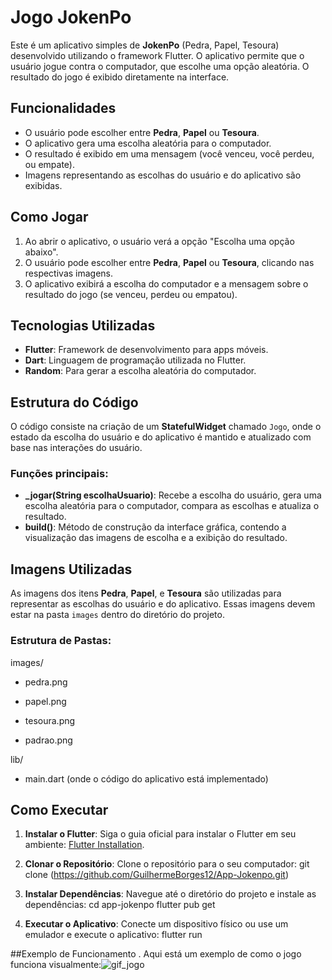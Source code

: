 # Jogo JokenPo

Este é um aplicativo simples de **JokenPo** (Pedra, Papel, Tesoura) desenvolvido utilizando o framework Flutter. O aplicativo permite que o usuário jogue contra o computador, que escolhe uma opção aleatória. O resultado do jogo é exibido diretamente na interface.

## Funcionalidades

- O usuário pode escolher entre **Pedra**, **Papel** ou **Tesoura**.
- O aplicativo gera uma escolha aleatória para o computador.
- O resultado é exibido em uma mensagem (você venceu, você perdeu, ou empate).
- Imagens representando as escolhas do usuário e do aplicativo são exibidas.

## Como Jogar

1. Ao abrir o aplicativo, o usuário verá a opção "Escolha uma opção abaixo".
2. O usuário pode escolher entre **Pedra**, **Papel** ou **Tesoura**, clicando nas respectivas imagens.
3. O aplicativo exibirá a escolha do computador e a mensagem sobre o resultado do jogo (se venceu, perdeu ou empatou).

## Tecnologias Utilizadas

- **Flutter**: Framework de desenvolvimento para apps móveis.
- **Dart**: Linguagem de programação utilizada no Flutter.
- **Random**: Para gerar a escolha aleatória do computador.

## Estrutura do Código

O código consiste na criação de um **StatefulWidget** chamado `Jogo`, onde o estado da escolha do usuário e do aplicativo é mantido e atualizado com base nas interações do usuário.

### Funções principais:

- **_jogar(String escolhaUsuario)**: Recebe a escolha do usuário, gera uma escolha aleatória para o computador, compara as escolhas e atualiza o resultado.
- **build()**: Método de construção da interface gráfica, contendo a visualização das imagens de escolha e a exibição do resultado.

## Imagens Utilizadas

As imagens dos itens **Pedra**, **Papel**, e **Tesoura** são utilizadas para representar as escolhas do usuário e do aplicativo. Essas imagens devem estar na pasta `images` dentro do diretório do projeto.

### Estrutura de Pastas:

images/

  - pedra.png

  - papel.png

  - tesoura.png

  - padrao.png

lib/

  - main.dart (onde o código do aplicativo está implementado)

## Como Executar

1. **Instalar o Flutter**:
   Siga o guia oficial para instalar o Flutter em seu ambiente: [Flutter Installation](https://flutter.dev/docs/get-started/install).

2. **Clonar o Repositório**:
   Clone o repositório para o seu computador:
     git clone (https://github.com/GuilhermeBorges12/App-Jokenpo.git)
   
3. **Instalar Dependências**: Navegue até o diretório do projeto e instale as dependências:
    cd app-jokenpo
    flutter pub get

4. **Executar o Aplicativo**: Conecte um dispositivo físico ou use um emulador e execute o aplicativo:
    flutter run

##Exemplo de Funcionamento
  . Aqui está um exemplo de como o jogo funciona visualmente:![gif_jogo](https://github.com/user-attachments/assets/6abe56b6-69da-493e-83b0-eafe4af4170a)

